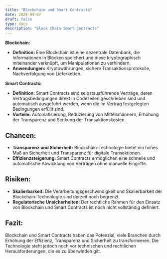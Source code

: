 ```yaml
---
title: "Blockchain und Smart Contracts"
date: 2024-04-07
draft: false
type: docs
description: "Block Chain Smart Contracts"
---
```


**Blockchain:**

- **Definition:** Eine Blockchain ist eine dezentrale Datenbank, die Informationen in Blöcken speichert und diese kryptographisch miteinander verknüpft, um Manipulationen zu verhindern.
- **Anwendungen:** Kryptowährungen, sichere Transaktionsprotokolle, Nachverfolgung von Lieferketten.

**Smart Contracts:**

- **Definition:** Smart Contracts sind selbstausführende Verträge, deren Vertragsbedingungen direkt in Codezeilen geschrieben sind und automatisch ausgeführt werden, wenn die im Vertrag festgelegten Bedingungen erfüllt sind.
- **Vorteile:** Automatisierung, Reduzierung von Mittelsmännern, Erhöhung der Transparenz und Senkung der Transaktionskosten.

## Chancen:

- **Transparenz und Sicherheit:** Blockchain-Technologie bietet ein hohes Maß an Sicherheit und Transparenz für digitale Transaktionen.
- **Effizienzsteigerung:** Smart Contracts ermöglichen eine schnelle und automatische Abwicklung von Verträgen ohne manuelle Eingriffe.

## Risiken:

- **Skalierbarkeit:** Die Verarbeitungsgeschwindigkeit und Skalierbarkeit der Blockchain-Technologie sind derzeit noch begrenzt.
- **Regulatorische Unsicherheiten:** Der rechtliche Rahmen für den Einsatz von Blockchain und Smart Contracts ist noch nicht vollständig definiert.

## Fazit:

Blockchain und Smart Contracts haben das Potenzial, viele Branchen durch Erhöhung der Effizienz, Transparenz und Sicherheit zu transformieren. Die Technologie steht jedoch noch vor technischen und rechtlichen Herausforderungen, die es zu überwinden gilt.
